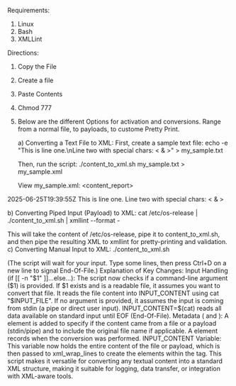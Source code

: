 Requirements:
1. Linux
2. Bash
3. XMLLint

Directions:
1. Copy the File
2. Create a file
3. Paste Contents
4. Chmod 777
5. Below are the different Options for activation and conversions. Range from a normal file, to payloads, to custome Pretty Print.
  
   a) Converting a Text File to XML:
   First, create a sample text file:
   echo -e "This is line one.\nLine two with special chars: < & >" > my_sample.txt

   Then, run the script:
   ./content_to_xml.sh my_sample.txt > my_sample.xml

   View my_sample.xml:
   <content_report>
  <source type="file" name="my_sample.txt"/>
  <timestamp>2025-06-25T19:39:55Z</timestamp> <data>
    <line>This is line one.</line>
    <line>Line two with special chars: &lt; &amp; &gt;</line>
  </data>
</content_report>

   b) Converting Piped Input (Payload) to XML:
   cat /etc/os-release | ./content_to_xml.sh | xmllint --format -

   This will take the content of /etc/os-release, pipe it to content_to_xml.sh, and then pipe the resulting XML to xmllint for pretty-printing and validation.
   c) Converting Manual Input to XML:
   ./content_to_xml.sh

   (The script will wait for your input. Type some lines, then press Ctrl+D on a new line to signal End-Of-File.)
Explanation of Key Changes:
  Input Handling (if [[ -n "$1" ]]...else...):
    The script now checks if a command-line argument ($1) is provided.
    If $1 exists and is a readable file, it assumes you want to convert that file. It reads the file content into INPUT_CONTENT using cat "$INPUT_FILE".
    If no argument is provided, it assumes the input is coming from stdin (a pipe or direct user input). INPUT_CONTENT=$(cat) reads all data available on standard input until EOF (End-Of-File).
  Metadata (<source> and <timestamp>):
    A <source> element is added to specify if the content came from a file or a payload (stdin/pipe) and to include the original file name if applicable.
    A <timestamp> element records when the conversion was performed.
  INPUT_CONTENT Variable: This variable now holds the entire content of the file or payload, which is then passed to xml_wrap_lines to create the <line> elements within the <data> tag.
This script makes it versatile for converting any textual content into a standard XML structure, making it suitable for logging, data transfer, or integration with XML-aware tools.
